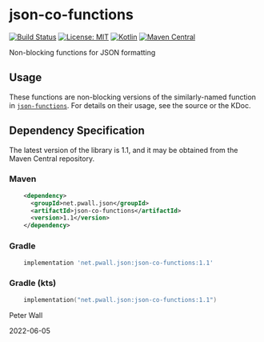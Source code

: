 # json-co-functions

[![Build Status](https://travis-ci.com/pwall567/json-co-functions.svg?branch=main)](https://app.travis-ci.com/github/pwall567/json-co-functions)
[![License: MIT](https://img.shields.io/badge/License-MIT-yellow.svg)](https://opensource.org/licenses/MIT)
[![Kotlin](https://img.shields.io/static/v1?label=Kotlin&message=v1.6.10&color=7f52ff&logo=kotlin&logoColor=7f52ff)](https://github.com/JetBrains/kotlin/releases/tag/v1.6.10)
[![Maven Central](https://img.shields.io/maven-central/v/net.pwall.json/json-co-functions?label=Maven%20Central)](https://search.maven.org/search?q=g:%22net.pwall.json%22%20AND%20a:%22json-co-functions%22)

Non-blocking functions for JSON formatting

## Usage

These functions are non-blocking versions of the similarly-named function in
[`json-functions`](https://github.com/pwall567/json-functions).
For details on their usage, see the source or the KDoc.

## Dependency Specification

The latest version of the library is 1.1, and it may be obtained from the Maven Central repository.

### Maven
```xml
    <dependency>
      <groupId>net.pwall.json</groupId>
      <artifactId>json-co-functions</artifactId>
      <version>1.1</version>
    </dependency>
```
### Gradle
```groovy
    implementation 'net.pwall.json:json-co-functions:1.1'
```
### Gradle (kts)
```kotlin
    implementation("net.pwall.json:json-co-functions:1.1")
```

Peter Wall

2022-06-05

